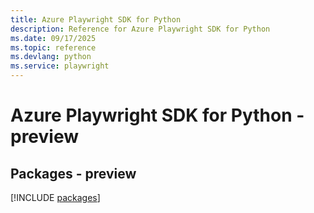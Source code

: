 ```yaml
---
title: Azure Playwright SDK for Python
description: Reference for Azure Playwright SDK for Python
ms.date: 09/17/2025
ms.topic: reference
ms.devlang: python
ms.service: playwright
---
```

# Azure Playwright SDK for Python - preview
## Packages - preview
[!INCLUDE [packages](playwright-index.md)]